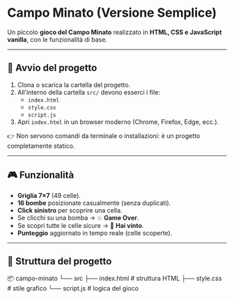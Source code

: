 # Campo Minato (Versione Semplice)

Un piccolo **gioco del Campo Minato** realizzato in **HTML, CSS e JavaScript vanilla**, con le funzionalità di base.

---

## 🚀 Avvio del progetto

1. Clona o scarica la cartella del progetto.
2. All’interno della cartella `src/` devono esserci i file:
   - `index.html`
   - `style.css`
   - `script.js`
3. Apri `index.html` in un browser moderno (Chrome, Firefox, Edge, ecc.).

👉 Non servono comandi da terminale o installazioni: è un progetto completamente statico.

---

## 🎮 Funzionalità

- **Griglia 7×7** (49 celle).
- **16 bombe** posizionate casualmente (senza duplicati).
- **Click sinistro** per scoprire una cella.
- Se clicchi su una bomba → 💥 **Game Over**.
- Se scopri tutte le celle sicure → 🎉 **Hai vinto**.
- **Punteggio** aggiornato in tempo reale (celle scoperte).

---

## 📂 Struttura del progetto

📦 campo-minato
└── src
├── index.html # struttura HTML
├── style.css # stile grafico
└── script.js # logica del gioco